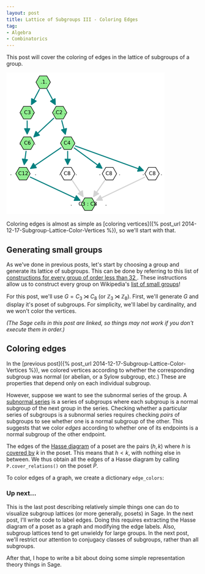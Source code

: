 ```yaml
---
layout: post
title: Lattice of Subgroups III - Coloring Edges
tag: 
- Algebra
- Combinatorics
---
```


This post will cover the coloring of edges in the lattice of subgroups of a group. 

![Lattice of subgroups of $C3:C8$](/images/C3semiC8.png)

<!--more-->

Coloring edges is almost as simple as [coloring vertices]({% post_url 2014-12-17-Subgroup-Lattice-Color-Vertices %}), so we'll start with that. 

## Generating small groups
As we've done in previous posts, let's start by choosing a group and generate its lattice of subgroups. This can be done by referring to this list of [constructions for every group of order less than 32 ](http://www.sagemath.org/doc/constructions/groups.html#construction-instructions-for-every-group-of-order-less-than-32). These instructions allow us to construct every group on Wikipedia's [list of small groups](http://en.wikipedia.org/wiki/List_of_small_groups)! 

For this post, we'll use $G = C_3 \rtimes C_8$ (or $\mathbb{Z}_3 \rtimes \mathbb{Z}_8$). First, we'll generate $G$ and display it's poset of subgroups. For simplicity, we'll label by cardinality, and we won't color the vertices.

*(The Sage cells in this post are linked, so things may not work if you don't execute them in order.)*

<div class="linked">
  <script type="text/x-sage">
# Define group and generate list of subgroups of the group
C3 = CyclicPermutationGroup(3)
alpha = PermutationGroupMorphism(C3,C3,[C3.gen().inverse()])
phi = [[(1,2,3,4,5,6,7,8)],[alpha]]

G = CyclicPermutationGroup(8).semidirect_product(C3,phi)
subgroups = G.subgroups()

# Define f(h,k) = True iff h is a subgroup of k
f = lambda h,k: h.is_subgroup(k)

# Define labels (structure_description requires database_gap package)
label = {subgroups[i] :"." + " "*floor(i/2) + str(len(subgroups[i])) + " "*ceil(i/2) + "." for i in range(len(subgroups))}
# label = {subgroups[i]: "." +" "*floor(i/2) + subgroups[i].structure_description()  + " "*ceil(i/2) + "." for i in range(len(subgroups))}

# Define and display the poset
P = Poset((subgroups, f))
P.plot(element_labels = label, vertex_shape= 'H', vertex_size = 800, vertex_colors = 'white')
  </script>
</div>

## Coloring edges
In the [previous post]({% post_url 2014-12-17-Subgroup-Lattice-Color-Vertices %}), we colored vertices according to whether the corresponding subgroup was normal (or abelian, or a Sylow subgroup, etc.) These are properties that depend only on each individual subgroup.

However, suppose we want to see the subnormal series of the group. A [subnormal series](http://en.wikipedia.org/wiki/Subgroup_series#Normal_series.2C_subnormal_series) is a series of subgroups where each subgroup is a normal subgroup of the next group in the series. Checking whether a particular series of subgroups is a subnormal series requires checking *pairs* of subgroups to see whether one is a normal subgroup of the other. This suggests that we color *edges* according to whether one of its endpoints is a normal subgroup of the other endpoint.

The edges of the [Hasse diagram](http://en.wikipedia.org/wiki/Hasse_diagram) of a poset are the pairs $(h,k)$ where $h$ is [covered by](http://en.wikipedia.org/wiki/Covering_relation) $k$ in the poset. This means that $h < k$, with nothing else in between. We thus obtain all the edges of a Hasse diagram by calling `P.cover_relations()` on the poset $P$.

To color edges of a graph, we create a dictionary `edge_colors`:

<div class="linked">
  <script type="text/x-sage">
# Define edge colors
edge_colors = {'teal': [(label[u],label[v]) for u,v in P.cover_relations() if u.is_normal(v)],
        'lightgray': [(label[u],label[v]) for u,v in P.cover_relations() if not u.is_normal(v)]}

P.plot(element_labels = label, vertex_shape= 'H', vertex_size = 800, edge_colors = edge_colors, layout= 'acyclic', vertex_colors = "white")        
  </script>
</div>

### Up next...
This is the last post describing relatively simple things one can do to visualize subgroup lattices (or more generally, posets) in Sage. In the next post, I'll write code to label edges. Doing this requires extracting the Hasse diagram of a poset as a graph and modifying the edge labels. Also, subgroup lattices tend to get unwieldy for large groups. In the next post, we'll restrict our attention to conjugacy classes of subgroups, rather than all subgroups.

After that, I hope to write a bit about doing some simple representation theory things in Sage.
